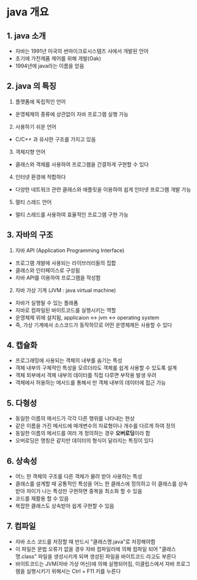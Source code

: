 # java 개요

## 1. java 소개

- 자바는 1991년 미국의 썬마이크로시스템즈 사에서 개발된 언어
- 초기에 가전제품 제어를 위해 개발(Oak)
- 1994년에 java라는 이름을 얻음

## 2. java 의 특징

1. 플랫폼에 독립적인 언어

- 운영체제의 종류에 상관없이 자바 프로그램 실행 가능

2. 사용하기 쉬운 언어

- C/C++ 과 유사한 구조를 가지고 있음

3. 객체지향 언어

- 클래스와 객체를 사용하여 프로그램을 간결하게 구현할 수 있다

4. 인터넷 환경에 적합하다

- 다양한 네트워크 관련 클래스와 애플릿을 이용하여 쉽게 인터넷 프로그램 개발 가능

5. 멀티 스레드 언어

- 멀티 스레드를 사용하여 효율적인 프로그램 구현 가능

## 3. 자바의 구조

1. 자바 API (Application Programming Interface)

- 프로그램 개발에 사용되는 라이브러리들의 집합
- 클래스와 인터페이스로 구성됨
- 자바 API를 이용하여 프로그램을 작성함

2. 자바 가상 기계 (JVM : java virtual machine)

- 자바가 실행될 수 있는 플래폼
- 자바로 컴파일된 바이트코드를 실행시키는 역할
- 운영체제 위에 설치됨,    applicaion <-> jvm <-> operating system
- 즉, 가상 기계에서 소스코드가 동작하므로 어떤 운영체제든 사용할 수 있다

## 4. 캡슐화

- 프로그래밍에 사용되는 객체의 내부를 숨기는 특성
- 객체 내부의 구체적인 특성을 모르더라도 객체를 쉽게 사용할 수 있도록 설계
- 객체 외부에서 객체 내부의 데이터를 직접 다루면 부작용 발생 우려
- 객체에서 허용하는 메서드를 통해서 만 객체 내부의 데이터에 접근 가능

## 5. 다형성

- 동일한 이름의 메서드가 각각 다른 행위를 나타내는 현상
- 같은 이름을 가진 메서드에 매개변수의 자료형이나 개수를 다르게 하여 정의
- 동일한 이름의 메서드를 여러 개 정의하는 경우 **오버로딩**이라 함
- 오버로딩은 명칭은 같지만 데이터의 형식이 달라지는 특징이 있다

## 6. 상속성

- 어느 한 객체의 구조를 다른 객체가 물려 받아 사용하는 특성
- 클래스를 설계할 때 공통적인 특성을 어느 한 클래스에 정의하고 이 클래스를 상속받아 차이가 나는 특성만 구현하면 중복을 최소화 할 수 있음
- 코드를 재활용 할 수 있음
- 복잡한 클래스도 상속받아 쉽게 구현할 수 있음

## 7. 컴파일

- 자바 소스 코드를 저장할 때 반드시 "클래스명.java"로 저장해야함
- 이 파일은 문법 오류가 없을 경우 자바 컴파일러에 의해 컴파일 되어 "클래스명.class" 파일을 생성시키게 되며 생성된 파일을 바이트코드 라고도 부른다
- 바이트코드는 JVM(자바 가상 머신)에 의해 실행되어짐, 이클립스에서 자바 프로그램을 실행시키기 위해서는 Ctrl + F11 키를 누른다

